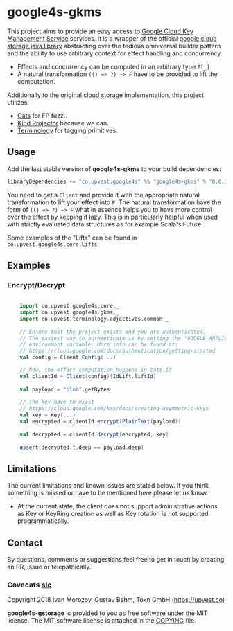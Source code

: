 # google4s-gkms

This project aims to provide an easy access to [Google Cloud Key Management Service](https://cloud.google.com/kms/) services.
It is a wrapper of the official [google cloud storage java library](https://github.com/googleapis/google-cloud-java/tree/master/google-cloud-clients/google-cloud-kms)
abstracting over the tedious omniversal builder pattern and the ability to use arbitrary context for effect handling and concurrency.

- Effects and concurrency can be computed in an arbitrary type `F[_]`  
- A natural transformation `(() => ?) ~> F` have to be provided to lift the computation.

Additionally to the original cloud storage implementation, this project utilizes:
 - [Cats](https://github.com/typelevel/cats) for FP fuzz..
 - [Kind Projector](https://github.com/non/kind-projector) because we can.
 - [Terminology](https://github.com/toknapp/terminology) for tagging primitives.

## Usage

Add the last stable version of **google4s-gkms** to your build dependencies:
 
```sbt
libraryDependencies += "co.upvest.google4s" %% "google4s-gkms" % "0.0.1"
```

You need to get a `Client` and provide it with the appropriate natural transformation
to lift your effect into `F`. The natural transformation have the form of `(() => ?) ~> F`
what in essence helps you to have more control over the effect by keeping it lazy. This is in particularly
helpful when used with strictly evaluated data structures as for example Scala's Future.

Some examples of the "Lifts" can be found in `co.upvest.google4s.core.Lifts`

## Examples

### Encrypt/Decrypt

```scala
    
    import co.upvest.google4s.core._
    import co.upvest.google4s.gkms._
    import co.upvest.terminology.adjectives.common._
    
    // Ensure that the project exists and you are authenticated.
    // The easiest way to authenticate is by setting the "GOOGLE_APPLICATION_CREDENTIALS" 
    // environment variable. More info can be found at:
    // https://cloud.google.com/docs/authentication/getting-started 
    val config = Client.Config(...)

    // Now, the effect computation happens in cats.Id 
    val clientId = Client(config)(IdLift.liftId)
    
    val payload = "blob".getBytes
        
    // The key have to exist
    // https://cloud.google.com/kms/docs/creating-asymmetric-keys
    val key = Key(...)
    val encrypted = clientId.encrypt(PlainText(payload))
    
    val decrypted = clientId.decrypt(encrypted, key)
    
    assert(decrypted.t.deep == payload.deep)         
``` 

## Limitations
The current limitations and known issues are stated below. If you think
something is missed or have to be mentioned here please let us know.

- At the current state, the client does not support administrative
actions as Key or KeyRing creation as well as Key rotation is not 
supported programmatically. 

## Contact

By questions, comments or suggestions feel free to get in touch by creating an PR, issue or telepathically. 


### Cavecats [sic](https://www.youtube.com/watch?v=a0SuhNn8S60) 

Copyright 2018 Ivan Morozov, Gustav Behm, Tokn GmbH (https://upvest.co)

**google4s-gstorage** is provided to you as free software under the MIT license.
The MIT software license is attached in the [COPYING](/../COPYING) file.